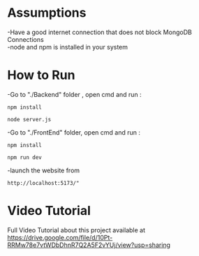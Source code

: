# Assumptions

  -Have a good internet connection that does not block MongoDB Connections <br/>
  -node and npm is installed in your system<br/>

  
# How to Run

  -Go to "./Backend" folder , open cmd and run :
  ```
  npm install
  ```
  ```
  node server.js
  ```
  
  -Go to "./FrontEnd" folder, open cmd and run : 
  ```
  npm install
  ```
  ```
  npm run dev
  ```

  -launch the website from 
  ```
  http://localhost:5173/"
  ```
# Video Tutorial 
    
   Full   Video Tutorial about this project  available at https://drive.google.com/file/d/10Pt-RRMw78e7vtWDbDhnR7Q2A5F2vYUj/view?usp=sharing
